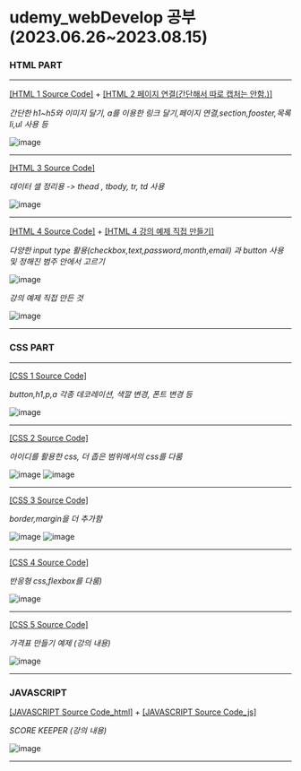 # udemy_webDevelop 공부 (2023.06.26~2023.08.15) 
### HTML PART
***
[[HTML 1 Source Code]](https://github.com/tember8003/udemy_webDevelop/blob/HTML/HTML1.html) + [[HTML 2 페이지 연결(간단해서 따로 캡처는 안함.)]](https://github.com/tember8003/udemy_webDevelop/blob/HTML/HTML2.html)

_간단한 h1~h5와 이미지 달기, a를 이용한 링크 달기,페이지 연결,section,fooster,목록 li,ul 사용 등_


![image](https://github.com/tember8003/udemy_webDevelop/assets/104021663/c08afa43-5ebd-4846-8464-1fd4aef7736a)
***

[[HTML 3 Source Code]](https://github.com/tember8003/udemy_webDevelop/blob/HTML/HTML3.html)

_데이터 셀 정리용 -> thead , tbody, tr, td 사용_


![image](https://github.com/tember8003/udemy_webDevelop/assets/104021663/587142f3-4b6e-4a69-b9da-8e71bc154a82)

***

[[HTML 4 Source Code]](https://github.com/tember8003/udemy_webDevelop/blob/HTML/HTML4.html) + [[HTML 4 강의 예제 직접 만들기]](https://github.com/tember8003/udemy_webDevelop/blob/HTML/HTML5.html)

_다양한 input type 활용(checkbox,text,password,month,email) 과 button 사용 및 정해진 범주 안에서 고르기_

![image](https://github.com/tember8003/udemy_webDevelop/assets/104021663/3405a5f0-c41a-4aa6-8b98-e9982f88260e)

_강의 예제 직접 만든 것_


![image](https://github.com/tember8003/udemy_webDevelop/assets/104021663/59d41cdc-600e-4a07-a35a-aae29c369ee0)

***
### CSS PART
***
[[CSS 1 Source Code]](https://github.com/tember8003/udemy_webDevelop/blob/CSS/app.css)

_button,h1,p,a 각종 데코레이션, 색깔 변경, 폰트 변경 등_


![image](https://github.com/tember8003/udemy_webDevelop/assets/104021663/736f6399-fc28-4822-bd88-931f9cef0d82)

***
[[CSS 2 Source Code]](https://github.com/tember8003/udemy_webDevelop/blob/CSS/app2.css)

_아이디를 활용한 css, 더 좁은 범위에서의 css를 다룸_

![image](https://github.com/tember8003/udemy_webDevelop/assets/104021663/f4542bd5-13d1-4820-b8ad-82997df2dd20)
![image](https://github.com/tember8003/udemy_webDevelop/assets/104021663/3a5023ec-65ae-4548-b736-e4789b6802a7)

***

[[CSS 3 Source Code]](https://github.com/tember8003/udemy_webDevelop/blob/CSS/app3.css)

_border,margin을 더 추가함_


![image](https://github.com/tember8003/udemy_webDevelop/assets/104021663/498916ee-3fc3-452b-8849-9ea7aff6d1d0)
![image](https://github.com/tember8003/udemy_webDevelop/assets/104021663/d9b25e20-2e96-4d7a-a442-3525e10eb84e)

***

[[CSS 4 Source Code]](https://github.com/tember8003/udemy_webDevelop/blob/CSS/app4.css)

_반응형 css,flexbox를 다룸)_

![image](https://github.com/tember8003/udemy_webDevelop/assets/104021663/fb8bd4b8-0a61-4d5e-b850-017e79cf50cb)

***

[[CSS 5 Source Code]](https://github.com/tember8003/udemy_webDevelop/blob/CSS/app5.css)

_가격표 만들기 예제 (강의 내용)_

![image](https://github.com/tember8003/udemy_webDevelop/assets/104021663/d6b35b9e-f0b2-453f-97b3-6aee05d13d96)
***

### JAVASCRIPT

[[JAVASCRIPT Source Code_html]](https://github.com/tember8003/udemy_webDevelop/blob/JAVASCRIPT/JVS_1.html) + [[JAVASCRIPT Source Code_js]](https://github.com/tember8003/udemy_webDevelop/blob/JAVASCRIPT/JVS_1.js)

_SCORE KEEPER (강의 내용)_

![image](https://github.com/tember8003/udemy_webDevelop/assets/104021663/e00a388d-47e2-4158-91c9-5f05520bcbbe)

***

